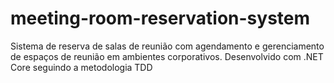 # meeting-room-reservation-system
Sistema de reserva de salas de reunião com agendamento e gerenciamento de espaços de reunião em ambientes corporativos. Desenvolvido com .NET Core seguindo a metodologia TDD
